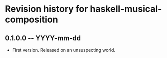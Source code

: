 # Revision history for haskell-musical-composition

## 0.1.0.0 -- YYYY-mm-dd

* First version. Released on an unsuspecting world.
